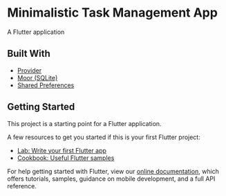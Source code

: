 # Minimalistic Task Management App

A Flutter application 

## Built With

- [Provider](https://pub.dev/packages/provider)
- [Moor (SQLite)](https://pub.dev/packages/moor_flutter)
- [Shared Preferences](https://pub.dev/packages/shared_preferences)

## Getting Started

This project is a starting point for a Flutter application.

A few resources to get you started if this is your first Flutter project:

- [Lab: Write your first Flutter app](https://flutter.dev/docs/get-started/codelab)
- [Cookbook: Useful Flutter samples](https://flutter.dev/docs/cookbook)

For help getting started with Flutter, view our
[online documentation](https://flutter.dev/docs), which offers tutorials,
samples, guidance on mobile development, and a full API reference.
